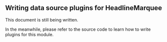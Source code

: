 Writing data source plugins for HeadlineMarquee
-----------------------------------------------

This document is still being written.

In the meanwhile, please refer to the source code to learn how to write plugins for this module.

